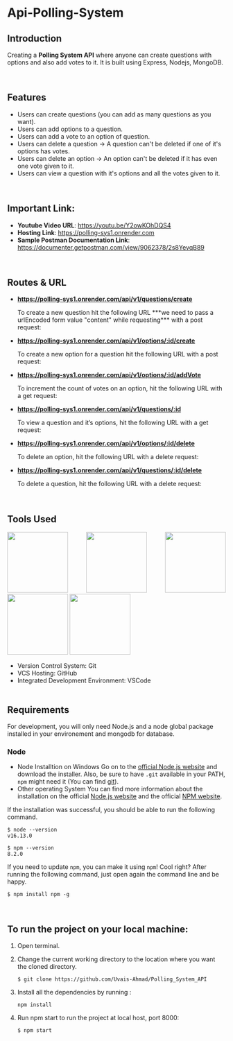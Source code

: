 # Api-Polling-System

## Introduction

Creating a **Polling System API** where anyone can create questions with options and also add votes to it. It is built
using Express, Nodejs, MongoDB.

<br/>

## Features

- Users can create questions (you can add as many questions as you want).
- Users can add options to a question.
- Users can add a vote to an option of question.
- Users can delete a question -> A question can't be deleted if one of it's options has votes.
- Users can delete an option -> An option can't be deleted if it has even one vote given to it.
- Users can view a question with it's options and all the votes given to it.

<br/>

## Important Link:

- **Youtube Video URL**: https://youtu.be/Y2owKOhDQS4
- **Hosting Link**: https://polling-sys1.onrender.com 
- **Sample Postman Documentation Link**: https://documenter.getpostman.com/view/9062378/2s8YevqB89

<br/>

## Routes & URL

- **https://polling-sys1.onrender.com/api/v1/questions/create**
  <p> To create a new question hit the following URL ***we need to pass a urlEncoded form value "content" while requesting*** with a post request:</p>
  

- **https://polling-sys1.onrender.com/api/v1/options/:id/create**
  <p>To create a new option for a question hit the following URL with a post request:</p>
  

- **https://polling-sys1.onrender.com/api/v1/options/:id/addVote**
  <p>To increment the count of votes on an option, hit the following URL with a get request:</p>
  

- **https://polling-sys1.onrender.com/api/v1/questions/:id**
  <p> To view a question and it’s options, hit the following URL with a get request:</p>
  

- **https://polling-sys1.onrender.com/api/v1/options/:id/delete**
  <p> To delete an option, hit the following URL with a delete request: </p>
  

- **https://polling-sys1.onrender.com/api/v1/questions/:id/delete**
  <p> To delete a question, hit the following URL with a delete request: </p>
  
  <br/>

## Tools Used

 <p align="justify">
<img height="140" width="140" src="https://www.startechup.com/wp-content/uploads/January-11-2021-Nodejs-What-it-is-used-for-and-when-where-to-use-it-for-your-enterprise-app-development.jpg">
<img height="140" width="140" src="https://www.edureka.co/blog/wp-content/uploads/2019/07/express-logo.png">
<img height="140" width="140" src="https://g.foolcdn.com/art/companylogos/square/mdb.png">
<img height="140" width="140" src="https://mms.businesswire.com/media/20210806005076/en/761650/22/postman-logo-vert-2018.jpg">
<img height="140" width="140" src="https://www.pngitem.com/pimgs/m/13-131098_visual-studio-code-logo-hd-png-download.png">
</p>

- Version Control System: Git
- VCS Hosting: GitHub
- Integrated Development Environment: VSCode
  <br/>
  <br/>

## Requirements

For development, you will only need Node.js and a node global package installed in your environement and mongodb for database.

### Node

- Node Installtion on Windows
  Go on to the [official Node.js website](https://nodejs.org/en/) and download the installer. Also, be sure to have `.git` available in your PATH,
  `npm` might need it (You can find [git](https://git-scm.com/)).
- Other operating System
  You can find more information about the installation on the official [Node.js website](https://nodejs.org/en/) and the official [NPM website](https://www.npmjs.com/).

If the installation was successful, you should be able to run the following command.

```
$ node --version
v16.13.0

$ npm --version
8.2.0
```

If you need to update `npm`, you can make it using `npm`! Cool right? After running the following command, just open again the command line and be happy.

```
$ npm install npm -g

```

<br/>

## To run the project on your local machine:

1. Open terminal.

2. Change the current working directory to the location where you want the cloned directory.

   ```
   $ git clone https://github.com/Uvais-Ahmad/Polling_System_API

   ```

3. Install all the dependencies by running :

   ```
   npm install

   ```

4. Run npm start to run the project at local host, port 8000:

   ```
   $ npm start

   ```

<br/>
